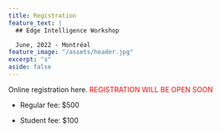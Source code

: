 ```yaml
---
title: Registration
feature_text: |
  ## Edge Intelligence Workshop 

  June, 2022 - Montréal
feature_image: "/assets/header.jpg"
excerpt: "s"
aside: false
---
```


Online registration here. <span style="color:red">REGISTRATION WILL BE OPEN SOON</span>

* Regular fee: $500

* Student fee: $100 